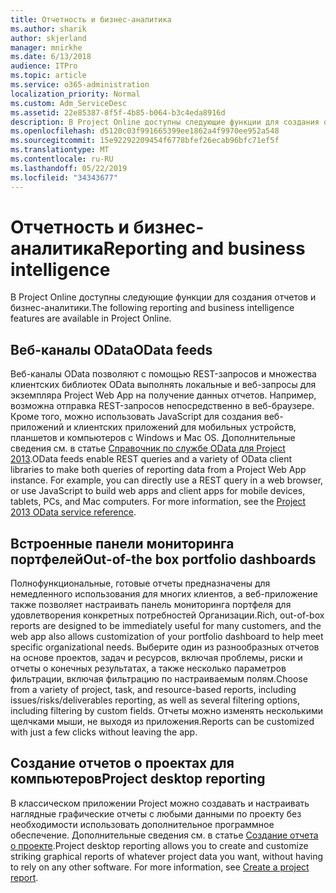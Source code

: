 ```yaml
---
title: Отчетность и бизнес-аналитика
ms.author: sharik
author: skjerland
manager: mnirkhe
ms.date: 6/13/2018
audience: ITPro
ms.topic: article
ms.service: o365-administration
localization_priority: Normal
ms.custom: Adm_ServiceDesc
ms.assetid: 22e85387-8f5f-4b85-b064-b3c4eda8916d
description: В Project Online доступны следующие функции для создания отчетов и бизнес-аналитики.
ms.openlocfilehash: d5120c03f991665399ee1862a4f9970ee952a548
ms.sourcegitcommit: 15e92292209454f6778bfef26ecab96bfc71ef5f
ms.translationtype: MT
ms.contentlocale: ru-RU
ms.lasthandoff: 05/22/2019
ms.locfileid: "34343677"
---
```

# <a name="reporting-and-business-intelligence"></a><span data-ttu-id="998c2-103">Отчетность и бизнес-аналитика</span><span class="sxs-lookup"><span data-stu-id="998c2-103">Reporting and business intelligence</span></span>

<span data-ttu-id="998c2-104">В Project Online доступны следующие функции для создания отчетов и бизнес-аналитики.</span><span class="sxs-lookup"><span data-stu-id="998c2-104">The following reporting and business intelligence features are available in Project Online.</span></span>
  
## <a name="odata-feeds"></a><span data-ttu-id="998c2-105">Веб-каналы OData</span><span class="sxs-lookup"><span data-stu-id="998c2-105">OData feeds</span></span>
<span data-ttu-id="998c2-106"><a name="bkmk_ODataFeeds"> </a></span><span class="sxs-lookup"><span data-stu-id="998c2-106"></span></span>

<span data-ttu-id="998c2-p101">Веб-каналы OData позволяют с помощью REST-запросов и множества клиентских библиотек OData выполнять локальные и веб-запросы для экземпляра Project Web App на получение данных отчетов. Например, возможна отправка REST-запросов непосредственно в веб-браузере. Кроме того, можно использовать JavaScript для создания веб-приложений и клиентских приложений для мобильных устройств, планшетов и компьютеров с Windows и Mac OS. Дополнительные сведения см. в статье [Справочник по службе OData для Project 2013](http://go.microsoft.com/fwlink/?LinkID=823655&amp;clcid=0x409).</span><span class="sxs-lookup"><span data-stu-id="998c2-p101">OData feeds enable REST queries and a variety of OData client libraries to make both queries of reporting data from a Project Web App instance. For example, you can directly use a REST query in a web browser, or use JavaScript to build web apps and client apps for mobile devices, tablets, PCs, and Mac computers. For more information, see the [Project 2013 OData service reference](http://go.microsoft.com/fwlink/?LinkID=823655&amp;clcid=0x409).</span></span>
  
## <a name="out-of-the-box-portfolio-dashboards"></a><span data-ttu-id="998c2-110">Встроенные панели мониторинга портфелей</span><span class="sxs-lookup"><span data-stu-id="998c2-110">Out-of-the box portfolio dashboards</span></span>
<span data-ttu-id="998c2-111"><a name="bkmk_OutOfTheBoxPortfolioDashboards"> </a></span><span class="sxs-lookup"><span data-stu-id="998c2-111"></span></span>

<span data-ttu-id="998c2-112">Полнофункциональные, готовые отчеты предназначены для немедленного использования для многих клиентов, а веб-приложение также позволяет настраивать панель мониторинга портфеля для удовлетворения конкретных потребностей Организации.</span><span class="sxs-lookup"><span data-stu-id="998c2-112">Rich, out-of-box reports are designed to be immediately useful for many customers, and the web app also allows customization of your portfolio dashboard to help meet specific organizational needs.</span></span> <span data-ttu-id="998c2-113">Выберите один из разнообразных отчетов на основе проектов, задач и ресурсов, включая проблемы, риски и отчеты о конечных результатах, а также несколько параметров фильтрации, включая фильтрацию по настраиваемым полям.</span><span class="sxs-lookup"><span data-stu-id="998c2-113">Choose from a variety of project, task, and resource-based reports, including issues/risks/deliverables reporting, as well as several filtering options, including filtering by custom fields.</span></span> <span data-ttu-id="998c2-114">Отчеты можно изменять несколькими щелчками мыши, не выходя из приложения.</span><span class="sxs-lookup"><span data-stu-id="998c2-114">Reports can be customized with just a few clicks without leaving the app.</span></span> 
  
## <a name="project-desktop-reporting"></a><span data-ttu-id="998c2-115">Создание отчетов о проектах для компьютеров</span><span class="sxs-lookup"><span data-stu-id="998c2-115">Project desktop reporting</span></span>
<span data-ttu-id="998c2-116"><a name="bkmk_ProjectDesktopReporting"> </a></span><span class="sxs-lookup"><span data-stu-id="998c2-116"></span></span>

<span data-ttu-id="998c2-p103">В классическом приложении Project можно создавать и настраивать наглядные графические отчеты с любыми данными по проекту без необходимости использовать дополнительное программное обеспечение. Дополнительные сведения см. в статье [Создание отчета о проекте](http://go.microsoft.com/fwlink/?LinkID=823657&amp;clcid=0x409).</span><span class="sxs-lookup"><span data-stu-id="998c2-p103">Project desktop reporting allows you to create and customize striking graphical reports of whatever project data you want, without having to rely on any other software. For more information, see [Create a project report](http://go.microsoft.com/fwlink/?LinkID=823657&amp;clcid=0x409).</span></span>
  

